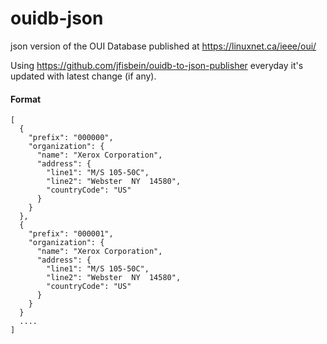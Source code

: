 # ouidb-json

json version of the OUI Database published at https://linuxnet.ca/ieee/oui/

Using https://github.com/jfisbein/ouidb-to-json-publisher everyday it's updated with latest change (if any).

#### Format
```
[
  {
    "prefix": "000000",
    "organization": {
      "name": "Xerox Corporation",
      "address": {
        "line1": "M/S 105-50C",
        "line2": "Webster  NY  14580",
        "countryCode": "US"
      }
    }
  },
  {
    "prefix": "000001",
    "organization": {
      "name": "Xerox Corporation",
      "address": {
        "line1": "M/S 105-50C",
        "line2": "Webster  NY  14580",
        "countryCode": "US"
      }
    }
  }
  ....
]
```
